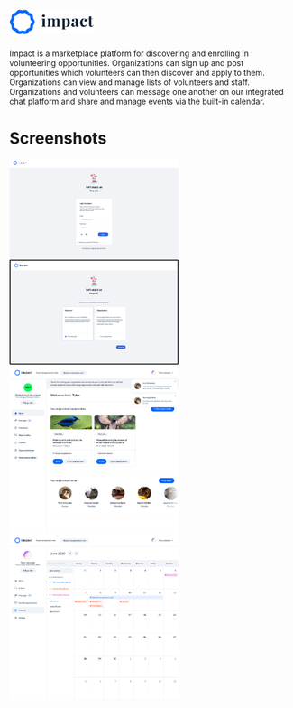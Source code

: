 # <img src="docs/static/img/impact-logo.png" width="150" />

Impact is a marketplace platform for discovering and enrolling in volunteering
opportunities. Organizations can sign up and post opportunities which volunteers
can then discover and apply to them. Organizations can view and manage lists of
volunteers and staff. Organizations and volunteers can message one another on our
integrated chat platform and share and manage events via the built-in calendar.

# Screenshots

<img src="docs/static/img/login-front-screenshot.png" width="300" />
<img src="docs/static/img/sign-up-screenshot.png" width="300" />
<img src="docs/static/img/opportunity-view-screenshot.jpg" width="300" />
<img src="docs/static/img/calendar-view-screenshot.jpg" width="300" />
